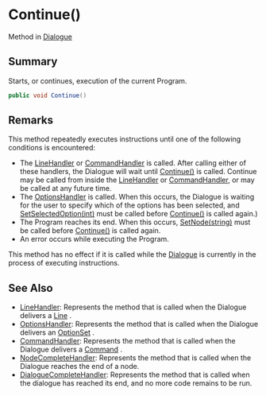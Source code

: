 # Continue()

Method in [Dialogue](./)

## Summary

Starts, or continues, execution of the current Program.

```csharp
public void Continue()
```

## Remarks

This method repeatedly executes instructions until one of the following conditions is encountered:

* The [LineHandler](yarn.dialogue.linehandler.md) or [CommandHandler](yarn.dialogue.commandhandler.md) is called. After calling either of these handlers, the Dialogue will wait until [Continue()](yarn.dialogue.continue.md) is called. Continue may be called from inside the [LineHandler](yarn.dialogue.linehandler.md) or [CommandHandler](yarn.dialogue.commandhandler.md), or may be called at any future time.
* The [OptionsHandler](yarn.dialogue.optionshandler.md) is called. When this occurs, the Dialogue is waiting for the user to specify which of the options has been selected, and [SetSelectedOption(int)](yarn.dialogue.setselectedoption.md) must be called before [Continue()](yarn.dialogue.continue.md) is called again.)
* The Program reaches its end. When this occurs, [SetNode(string)](yarn.dialogue.setnode.md) must be called before [Continue()](yarn.dialogue.continue.md) is called again.
* An error occurs while executing the Program.

This method has no effect if it is called while the [Dialogue](./) is currently in the process of executing instructions.

## See Also

* [LineHandler](../yarn.linehandler.md): Represents the method that is called when the Dialogue delivers a [Line](../yarn.line/) .
* [OptionsHandler](../yarn.optionshandler.md): Represents the method that is called when the Dialogue delivers an [OptionSet](../yarn.optionset/) .
* [CommandHandler](../yarn.commandhandler.md): Represents the method that is called when the Dialogue delivers a [Command](../yarn.command/) .
* [NodeCompleteHandler](../yarn.nodecompletehandler.md): Represents the method that is called when the Dialogue reaches the end of a node.
* [DialogueCompleteHandler](../yarn.dialoguecompletehandler.md): Represents the method that is called when the dialogue has reached its end, and no more code remains to be run.
